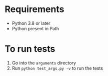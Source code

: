 # Requirements
- Python 3.8 or later
- Python present in Path


# To run tests
1. Go into the `arguments` directory
2. Run `python test_args.py -v` to run the tests